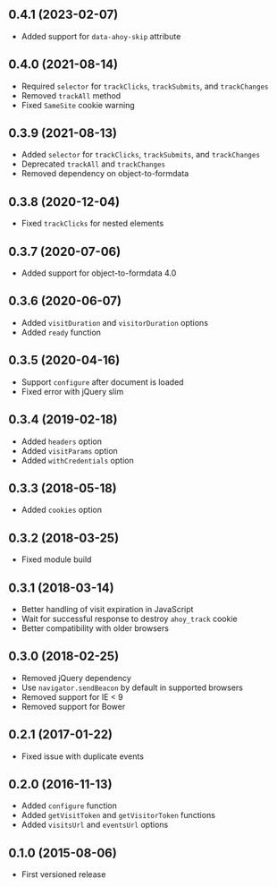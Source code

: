 ## 0.4.1 (2023-02-07)

- Added support for `data-ahoy-skip` attribute

## 0.4.0 (2021-08-14)

- Required `selector` for `trackClicks`, `trackSubmits`, and `trackChanges`
- Removed `trackAll` method
- Fixed `SameSite` cookie warning

## 0.3.9 (2021-08-13)

- Added `selector` for `trackClicks`, `trackSubmits`, and `trackChanges`
- Deprecated `trackAll` and `trackChanges`
- Removed dependency on object-to-formdata

## 0.3.8 (2020-12-04)

- Fixed `trackClicks` for nested elements

## 0.3.7 (2020-07-06)

- Added support for object-to-formdata 4.0

## 0.3.6 (2020-06-07)

- Added `visitDuration` and `visitorDuration` options
- Added `ready` function

## 0.3.5 (2020-04-16)

- Support `configure` after document is loaded
- Fixed error with jQuery slim

## 0.3.4 (2019-02-18)

- Added `headers` option
- Added `visitParams` option
- Added `withCredentials` option

## 0.3.3 (2018-05-18)

- Added `cookies` option

## 0.3.2 (2018-03-25)

- Fixed module build

## 0.3.1 (2018-03-14)

- Better handling of visit expiration in JavaScript
- Wait for successful response to destroy `ahoy_track` cookie
- Better compatibility with older browsers

## 0.3.0 (2018-02-25)

- Removed jQuery dependency
- Use `navigator.sendBeacon` by default in supported browsers
- Removed support for IE < 9
- Removed support for Bower

## 0.2.1 (2017-01-22)

- Fixed issue with duplicate events

## 0.2.0 (2016-11-13)

- Added `configure` function
- Added `getVisitToken` and `getVisitorToken` functions
- Added `visitsUrl` and `eventsUrl` options

## 0.1.0 (2015-08-06)

- First versioned release
